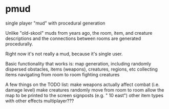 pmud
====

single player "mud" with procedural generation

Unlike "old-skool" muds from years ago, the room, item, and creature descriptions and the connections between rooms are
generated procedurally.  

Right now it's not really a mud, because it's single user.

Basic functionality that works is:
map generation, including randomly dispersed obstacles, items (weapons), creatures, regions, etc
collecting items
navigating from room to room
fighting creatures

A few things on the TODO list:
make weapons actually affect combat (i.e. damage level)
make creatures randomly move from room to room
allow the map to be printed to the screen
signposts (e.g. "<region> 10 east")
other item types with other effects
multiplayer???
